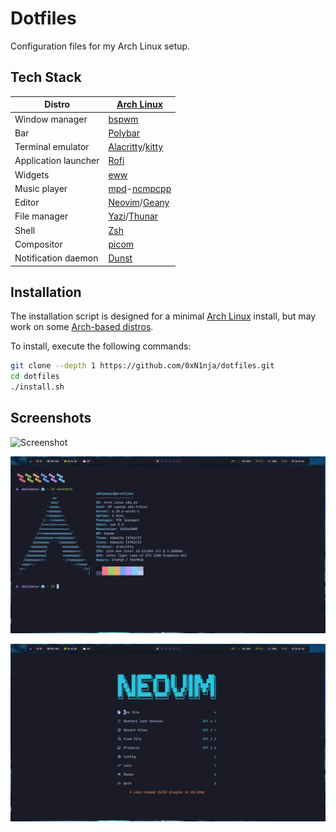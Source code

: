 # Dotfiles

Configuration files for my Arch Linux setup.

## Tech Stack

| Distro               | [Arch Linux](https://www.archlinux.org)                                                          |
| -------------------- | ------------------------------------------------------------------------------------------------ |
| Window manager       | [bspwm](https://github.com/baskerville/bspwm)                                                    |
| Bar                  | [Polybar](https://github.com/polybar/polybar)                                                    |
| Terminal emulator    | [Alacritty](https://github.com/alacritty/alacritty)/[kitty](https://github.com/kovidgoyal/kitty) |
| Application launcher | [Rofi](https://github.com/davatorium/rofi)                                                       |
| Widgets              | [eww](https://github.com/elkowar/eww)                                                            |
| Music player         | [mpd](https://github.com/MusicPlayerDaemon/MPD)-[ncmpcpp](https://github.com/ncmpcpp/ncmpcpp)    |
| Editor               | [Neovim](https://github.com/neovim/neovim)/[Geany](https://github.com/geany/geany)               |
| File manager         | [Yazi](https://github.com/sxyazi/yazi)/[Thunar](https://docs.xfce.org/xfce/thunar/start)         |
| Shell                | [Zsh](https://www.zsh.org)                                                                       |
| Compositor           | [picom](https://github.com/yshui/picom)                                                          |
| Notification daemon  | [Dunst](https://github.com/dunst-project/dunst)                                                  |

## Installation

The installation script is designed for a minimal [Arch Linux](https://wiki.archlinux.org/title/Arch_Linux) install, but may work on some [Arch-based distros](https://wiki.archlinux.org/title/Arch-based_distributions).

To install, execute the following commands:

```bash
git clone --depth 1 https://github.com/0xN1nja/dotfiles.git
cd dotfiles
./install.sh
```

## Screenshots

![Screenshot](https://raw.githubusercontent.com/0xN1nja/dotfiles/master/screenshots/1.png)

![Screenshot](https://raw.githubusercontent.com/0xN1nja/dotfiles/master/screenshots/2.png)

![Screenshot](https://raw.githubusercontent.com/0xN1nja/dotfiles/master/screenshots/3.png)
